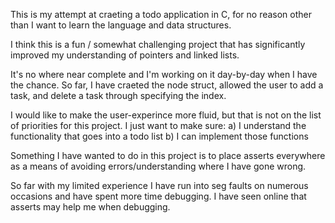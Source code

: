This is my attempt at craeting a todo application in C, for no reason other than I want to learn the language and data structures.

I think this is a fun / somewhat challenging project that has significantly improved my understanding of pointers and linked lists.

It's no where near complete and I'm working on it day-by-day when I have the chance. So far, I have craeted the node struct, allowed the user to add a task, and delete a task through specifying the index.

I would like to make the user-experince more fluid, but that is not on the list of priorities for this project. I just want to make sure:
a) I understand the functionality that goes into a todo list
b) I can implement those functions

Something I have wanted to do in this project is to place asserts everywhere as a means of avoiding errors/understanding where I have gone wrong.

So far with my limited experience I have run into seg faults on numerous occasions and have spent more time debugging. I have seen online that asserts may help me when debugging.

